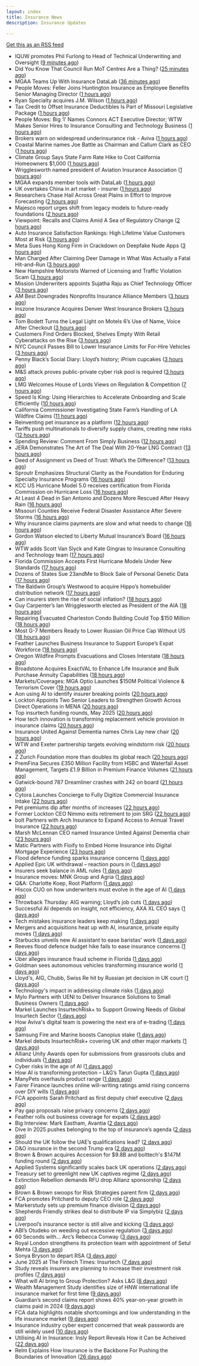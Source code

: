 ```yaml
---
layout: index
title: Insurance News
description: Insurance Updates

---
```


[Get this as an RSS feed](/insurance.rss)

<!-- news_marker starts -->
- IQUW promotes Phil Furlong to Head of Technical Underwriting and Oversight ([9 minutes ago](https://www.reinsurancene.ws/iquw-promotes-phil-furlong-to-head-of-technical-underwriting-and-oversight/))
- Did You Know That Council Run MoT Centres Are a Thing? ([25 minutes ago](https://insurance-edge.net/2025/06/13/did-you-know-that-council-run-mot-centres-are-a-thing/))
- MGAA Teams Up With Insurance DataLab ([36 minutes ago](https://insurance-edge.net/2025/06/13/mgaa-teams-up-with-insurance-datalab/))
- People Moves: Feller Joins Huntington Insurance as Employee Benefits Senior Managing Director ([1 hours ago](https://www.insurancejournal.com/news/midwest/2025/06/13/827413.htm))
- Ryan Specialty acquires J.M. Wilson ([1 hours ago](https://www.reinsurancene.ws/ryan-specialty-acquires-j-m-wilson/))
- Tax Credit to Offset Insurance Deductibles Is Part of Missouri Legislative Package ([1 hours ago](https://www.insurancejournal.com/news/midwest/2025/06/13/827529.htm))
- People Moves: Big ‘I’ Names Connors ACT Executive Director; WTW Makes Senior Hires to Insurance Consulting and Technology Business ([1 hours ago](https://www.insurancejournal.com/news/national/2025/06/13/827407.htm))
- Brokers warn on widespread underinsurance risk - Aviva ([1 hours ago](https://www.insurancebusinessmag.com/uk/news/breaking-news/brokers-warn-on-widespread-underinsurance-risk--aviva-538954.aspx))
- Coastal Marine names Joe Battle as Chairman and Callum Clark as CEO ([1 hours ago](https://www.reinsurancene.ws/coastal-marine-names-joe-battle-as-chairman-and-callum-clark-as-ceo/))
- Climate Group Says State Farm Rate Hike to Cost California Homeowners $1,000 ([1 hours ago](https://www.insurancejournal.com/news/national/2025/06/13/827210.htm))
- Wrigglesworth named president of Aviation Insurance Association ([1 hours ago](https://www.insurancebusinessmag.com/uk/news/breaking-news/wrigglesworth-named-president-of-aviation-insurance-association-538953.aspx))
- MGAA expands member tools with DataLab ([1 hours ago](https://www.insurancebusinessmag.com/uk/news/breaking-news/mgaa-expands-member-tools-with-datalab-538952.aspx))
- UK overtakes China in art market - insurer ([1 hours ago](https://www.insurancebusinessmag.com/uk/news/breaking-news/uk-overtakes-china-in-art-market--insurer-538951.aspx))
- Researchers Chase Hail Across Great Plains in Effort to Improve Forecasting ([2 hours ago](https://www.insurancejournal.com/news/southcentral/2025/06/13/827360.htm))
- Majesco report urges shift from legacy models to future-ready foundations ([2 hours ago](https://www.reinsurancene.ws/majesco-report-urges-shift-from-legacy-models-to-future-ready-foundations/))
- Viewpoint: Recalls and Claims Amid A Sea of Regulatory Change ([2 hours ago](https://www.insurancejournal.com/news/national/2025/06/13/827571.htm))
- Auto Insurance Satisfaction Rankings: High Lifetime Value Customers Most at Risk ([3 hours ago](https://www.insurancejournal.com/news/national/2025/06/13/827562.htm))
- Meta Sues Hong Kong Firm in Crackdown on Deepfake Nude Apps ([3 hours ago](https://www.insurancejournal.com/news/national/2025/06/13/827586.htm))
- Man Charged After Claiming Deer Damage in What Was Actually a Fatal Hit-and-Run ([3 hours ago](https://www.insurancejournal.com/news/southeast/2025/06/13/827521.htm))
- New Hampshire Motorists Warned of Licensing and Traffic Violation Scam ([3 hours ago](https://www.insurancejournal.com/news/east/2025/06/13/827000.htm))
- Mission Underwriters appoints Sujatha Raju as Chief Technology Officer ([3 hours ago](https://www.reinsurancene.ws/mission-underwriters-appoints-sujatha-raju-as-chief-technology-officer/))
- AM Best Downgrades Nonprofits Insurance Alliance Members ([3 hours ago](https://www.insurancejournal.com/news/east/2025/06/13/827291.htm))
- Inszone Insurance Acquires Denver West Insurance Brokers ([3 hours ago](https://www.insurancejournal.com/news/west/2025/06/13/827544.htm))
- Tom Bodett Turns the Legal Light on Motels 6’s Use of Name, Voice After Checkout ([3 hours ago](https://www.insurancejournal.com/news/east/2025/06/13/827486.htm))
- Customers Find Orders Blocked, Shelves Empty With Retail Cyberattacks on the Rise ([3 hours ago](https://www.insurancejournal.com/news/national/2025/06/13/827321.htm))
- NYC Council Passes Bill to Lower Insurance Limits for For-Hire Vehicles ([3 hours ago](https://www.insurancejournal.com/news/east/2025/06/13/827575.htm))
- Penny Black’s Social Diary: Lloyd’s history; iPrism cupcakes ([3 hours ago](https://www.postonline.co.uk/people/7957721/penny-black%E2%80%99s-social-diary-lloyd%E2%80%99s-history-iprism-cupcakes))
- M&S attack proves public-private cyber risk pool is required ([3 hours ago](https://www.postonline.co.uk/commercial/7957915/ms-attack-proves-public-private-cyber-risk-pool-is-required))
- LMG Welcomes House of Lords Views on Regulation & Competition ([7 hours ago](https://insurance-edge.net/2025/06/13/lmg-welcomes-house-of-lords-views-on-regulation-competition/))
- Speed Is King: Using Hierarchies to Accelerate Onboarding and Scale Efficiently ([10 hours ago](https://www.insurancejournal.com/blogs/agentsync/2025/06/12/827547.htm))
- California Commissioner Investigating State Farm’s Handling of LA Wildfire Claims ([11 hours ago](https://www.insurancejournal.com/news/west/2025/06/12/827538.htm))
- Reinventing pet insurance as a platform ([12 hours ago](https://www.dig-in.com/opinion/reinventing-pet-insurance-as-a-platform))
- Tariffs push multinationals to diversify supply chains, creating new risks ([12 hours ago](https://www.insurancebusinessmag.com/uk/news/breaking-news/tariffs-push-multinationals-to-diversify-supply-chains-creating-new-risks-538920.aspx))
- Spending Review: Comment From Simply Business ([12 hours ago](https://insurance-edge.net/2025/06/12/spending-review-comment-from-simply-business/))
- JERA Demonstrates The Art of The Deal With 20-Year LNG Contract ([13 hours ago](https://insurance-edge.net/2025/06/12/jera-demonstrates-the-art-of-the-deal-with-20-year-lng-contract/))
- Deed of Assignment vs Deed of Trust: What’s the Difference? ([13 hours ago](https://insurance-edge.net/2025/06/12/deed-of-assignment-vs-deed-of-trust-whats-the-difference/))
- Sproutr Emphasizes Structural Clarity as the Foundation for Enduring Specialty Insurance Programs ([16 hours ago](https://www.insurtechinsights.com/sproutr-emphasizes-structural-clarity-as-the-foundation-for-enduring-specialty-insurance-programs/))
- KCC US Hurricane Model 5.0 receives certification from Florida Commission on Hurricane Loss ([16 hours ago](https://www.reinsurancene.ws/kcc-us-hurricane-model-5-0-receives-certification-from-florida-commission-on-hurricane-loss/))
- At Least 4 Dead in San Antonio and Dozens More Rescued After Heavy Rain ([16 hours ago](https://www.insurancejournal.com/news/southcentral/2025/06/12/827404.htm))
- Missouri Counties Receive Federal Disaster Assistance After Severe Storms ([16 hours ago](https://www.insurancejournal.com/news/midwest/2025/06/12/827400.htm))
- Why insurance claims payments are slow and what needs to change ([16 hours ago](https://www.dig-in.com/opinion/why-insurance-claims-payments-are-slow-what-needs-to-change))
- Gordon Watson elected to Liberty Mutual Insurance’s Board ([16 hours ago](https://www.reinsurancene.ws/tim-sweeney-elected-to-liberty-mutual-insurances-board/))
- WTW adds Scott Van Slyck and Kate Gingras to Insurance Consulting and Technology team ([17 hours ago](https://www.reinsurancene.ws/wtw-adds-scott-van-slyck-and-kate-gingras-to-insurance-consulting-and-technology-team/))
- Florida Commission Accepts First Hurricane Models Under New Standards ([17 hours ago](https://www.insurancejournal.com/news/southeast/2025/06/12/827376.htm))
- Dozens of States Sue 23andMe to Block Sale of Personal Genetic Data ([17 hours ago](https://www.insurancejournal.com/news/national/2025/06/12/827372.htm))
- The Baldwin Group’s Westwood to acquire Hippo’s homebuilder distribution network ([17 hours ago](https://www.reinsurancene.ws/the-baldwin-groups-westwood-to-acquire-hippos-homebuilder-distribution-network/))
- Can insurers stem the rise of social inflation? ([18 hours ago](https://www.dig-in.com/news/can-insurers-stem-the-rise-of-social-inflation))
- Guy Carpenter’s Ian Wrigglesworth elected as President of the AIA ([18 hours ago](https://www.reinsurancene.ws/guy-carpenters-ian-wrigglesworth-elected-as-president-of-the-aia/))
- Repairing Evacuated Charleston Condo Building Could Top $150 Million ([18 hours ago](https://www.insurancejournal.com/news/southeast/2025/06/12/827357.htm))
- Most G-7 Members Ready to Lower Russian Oil Price Cap Without US ([18 hours ago](https://www.insurancejournal.com/news/international/2025/06/12/827354.htm))
- Feather Launches Business Insurance to Support Europe’s Expat Workforce ([18 hours ago](https://www.insurtechinsights.com/feather-launches-business-insurance-to-support-europes-expat-workforce/))
- Oregon Wildfire Prompts Evacuations and Closes Interstate ([18 hours ago](https://www.insurancejournal.com/news/west/2025/06/12/827351.htm))
- Broadstone Acquires ExactVAL to Enhance Life Insurance and Bulk Purchase Annuity Capabilities ([18 hours ago](https://www.insurtechinsights.com/broadstone-acquires-exactval-to-enhance-life-insurance-and-bulk-purchase-annuity-capabilities/))
- Markets/Coverages: MGA Optio Launches $150M Political Violence & Terrorism Cover ([19 hours ago](https://www.insurancejournal.com/news/international/2025/06/12/827342.htm))
- Aon using AI to identify insurer breaking points ([20 hours ago](https://www.postonline.co.uk/commercial/7957931/aon-using-ai-to-identify-insurer-breaking-points))
- Lockton Appoints Two Senior Leaders to Strengthen Growth Across Direct Operations in MENA ([20 hours ago](https://www.insurtechinsights.com/lockton-appoints-two-senior-leaders-to-strengthen-growth-across-direct-operations-in-mena/))
- Top insurtech funding rounds, May 2025 ([20 hours ago](https://www.dig-in.com/news/top-insurtech-funding-rounds-may-2025))
- How tech innovation is transforming replacement vehicle provision in insurance claims ([20 hours ago](https://www.insurancebusinessmag.com/uk/news/auto-motor/how-tech-innovation-is-transforming-replacement-vehicle-provision-in-insurance-claims-538851.aspx))
- Insurance United Against Dementia names Chris Lay new chair ([20 hours ago](https://www.insurancebusinessmag.com/uk/news/non-profits/insurance-united-against-dementia-names-chris-lay-new-chair-538848.aspx))
- WTW and Exeter partnership targets evolving windstorm risk ([20 hours ago](https://www.insurancebusinessmag.com/uk/news/breaking-news/wtw-and-exeter-partnership-targets-evolving-windstorm-risk-538847.aspx))
- Z Zurich Foundation more than doubles its global reach ([20 hours ago](https://www.insurancebusinessmag.com/uk/news/non-profits/z-zurich-foundation-more-than-doubles-its-global-reach-538846.aspx))
- PremFina Secures £350 Million Facility from HSBC and Waterfall Asset Management, Targets £1.9 Billion in Premium Finance Volumes ([21 hours ago](https://www.insurtechinsights.com/premfina-secures-350-million-facility-from-hsbc-and-waterfall-asset-management-targets-1-9-billion-in-premium-finance-volumes/))
- Gatwick-bound 787 Dreamliner crashes with 242 on board ([21 hours ago](https://www.insurancebusinessmag.com/uk/news/breaking-news/gatwickbound-787-dreamliner-crashes-with-242-on-board-538840.aspx))
- Cytora Launches Concierge to Fully Digitize Commercial Insurance Intake ([22 hours ago](https://www.insurtechinsights.com/cytora-launches-concierge-to-fully-digitize-commercial-insurance-intake/))
- Pet premiums dip after months of increases ([22 hours ago](https://www.postonline.co.uk/personal/7957929/pet-premiums-dip-after-months-of-increases))
- Former Lockton CEO Nimmo exits retirement to join SRG ([22 hours ago](https://www.postonline.co.uk/news/7957930/former-lockton-ceo-nimmo-exits-retirement-to-join-srg))
- bolt Partners with Arch Insurance to Expand Access to Annual Travel Insurance ([22 hours ago](https://www.insurtechinsights.com/bolt-partners-with-arch-insurance-to-expand-access-to-annual-travel-insurance/))
- Marsh McLennan CEO named Insurance United Against Dementia chair ([23 hours ago](https://www.postonline.co.uk/people/7957928/marsh-mclennan-ceo-named-insurance-united-against-dementia-chair))
- Matic Partners with Floify to Embed Home Insurance into Digital Mortgage Experience ([23 hours ago](https://www.insurtechinsights.com/matic-partners-with-floify-to-embed-home-insurance-into-digital-mortgage-experience/))
- Flood defence funding sparks insurance concerns ([1 days ago](https://www.insurancebusinessmag.com/uk/news/catastrophe/flood-defence-funding-sparks-insurance-concerns-538821.aspx))
- Applied Epic UK withdrawal – reaction pours in ([1 days ago](https://www.insurancebusinessmag.com/uk/news/technology/applied-epic-uk-withdrawal--reaction-pours-in-538820.aspx))
- Insurers seek balance in AML rules ([1 days ago](https://www.insurancebusinessmag.com/uk/news/life-insurance/insurers-seek-balance-in-aml-rules-538818.aspx))
- Insurance moves: MNK Group and Agria ([1 days ago](https://www.insurancebusinessmag.com/uk/news/breaking-news/insurance-moves-mnk-group-and-agria-538817.aspx))
- Q&A: Charlotte Koep, Root Platform ([1 days ago](https://www.postonline.co.uk/technology/7957566/qa-charlotte-koep-root-platform))
- Hiscox CUO on how underwriters must evolve in the age of AI ([1 days ago](https://www.postonline.co.uk/technology/7957894/hiscox-cuo-on-how-underwriters-must-evolve-in-the-age-of-ai))
- Throwback Thursday: AIG warning; Lloyd’s job cuts ([1 days ago](https://www.postonline.co.uk/lloyd%E2%80%99slondon/7956730/throwback-thursday-aig-warning-lloyd%E2%80%99s-job-cuts))
- Successful AI depends on insight, not efficiency, AXA XL CEO says ([1 days ago](https://www.dig-in.com/news/insight-not-efficiency-makes-ai-successful-axa-ceo-says))
- Tech mistakes insurance leaders keep making ([1 days ago](https://www.dig-in.com/opinion/tech-mistakes-insurance-leaders-keep-making))
- Mergers and acquisitions heat up with AI, insurance, private equity moves ([1 days ago](https://www.insurancebusinessmag.com/uk/news/breaking-news/mergers-and-acquisitions-heat-up-with-ai-insurance-private-equity-moves-538787.aspx))
- Starbucks unveils new AI assistant to ease baristas' work ([1 days ago](https://www.insurancebusinessmag.com/uk/business-strategy/starbucks-unveils-new-ai-assistant-to-ease-baristas-work-538756.aspx))
- Reeves flood defence budget hike fails to ease insurance concerns ([1 days ago](https://www.postonline.co.uk/personal/7957925/reeves-flood-defence-budget-hike-fails-to-ease-insurance-concerns))
- Uber alleges insurance fraud scheme in Florida ([1 days ago](https://www.dig-in.com/articles/uber-alleges-insurance-fraud-scheme-in-florida))
- Goldman sees autonomous vehicles transforming insurance world ([1 days ago](https://www.dig-in.com/articles/goldman-autonomous-vehicles-transforming-insurance-world))
- Lloyd's, AIG, Chubb, Swiss Re hit by Russian jet decision in UK court ([1 days ago](https://www.insurancebusinessmag.com/uk/news/breaking-news/lloyds-aig-chubb-swiss-re-hit-by-russian-jet-decision-in-uk-court-538708.aspx))
- Technology's impact in addressing climate risks ([1 days ago](https://www.dig-in.com/podcast/technologys-impact-in-addressing-climate-risks))
- Mylo Partners with UENI to Deliver Insurance Solutions to Small Business Owners ([1 days ago](https://www.insurtechinsights.com/mylo-partners-with-ueni-to-deliver-insurance-solutions-to-small-business-owners/))
- Markel Launches InsurtechRisk+ to Support Growing Needs of Global Insurtech Sector ([1 days ago](https://www.insurtechinsights.com/markel-launches-insurtechrisk-to-support-growing-needs-of-global-insurtech-sector/))
- How Aviva's digital team is powering the next era of e-trading ([1 days ago](https://www.insurancebusinessmag.com/uk/news/sme/how-avivas-digital-team-is-powering-the-next-era-of-etrading-538687.aspx))
- Samsung Fire and Marine boosts Canopius stake ([1 days ago](https://www.insurancebusinessmag.com/uk/news/breaking-news/samsung-fire-and-marine-boosts-canopius-stake-538681.aspx))
- Markel debuts InsurtechRisk+ covering UK and other major markets ([1 days ago](https://www.insurancebusinessmag.com/uk/news/technology/markel-debuts-insurtechrisk-covering-uk-and-other-major-markets-538677.aspx))
- Allianz Unity Awards open for submissions from grassroots clubs and individuals ([1 days ago](https://www.insurancebusinessmag.com/uk/news/non-profits/allianz-unity-awards-open-for-submissions-from-grassroots-clubs-and-individuals-538676.aspx))
- Cyber risks in the age of AI ([1 days ago](https://www.insurancebusinessmag.com/uk/tv/cyber-risks-in-the-age-of-ai-538675.aspx))
- How AI is transforming protection – L&G’s Tarun Gupta ([1 days ago](https://ifamagazine.com/what-does-ai-mean-for-digital-health-and-wellbeing/))
- ManyPets overhauls product range ([1 days ago](https://www.postonline.co.uk/news/7957921/manypets-overhauls-product-range))
- Fairer Finance launches online will-writing ratings amid rising concerns over DIY wills ([1 days ago](https://ifamagazine.com/fairer-finance-launches-online-will-writing-ratings-amid-rising-concerns-over-diy-wills/))
- FCA appoints Sarah Pritchard as first deputy chief executive ([2 days ago](https://www.insurancebusinessmag.com/uk/news/breaking-news/fca-appoints-sarah-pritchard-as-first-deputy-chief-executive-538650.aspx))
- Pay gap proposals raise privacy concerns ([2 days ago](https://www.insurancebusinessmag.com/uk/news/breaking-news/pay-gap-proposals-raise-privacy-concerns-538649.aspx))
- Feather rolls out business coverage for expats ([2 days ago](https://www.insurancebusinessmag.com/uk/news/breaking-news/feather-rolls-out-business-coverage-for-expats-538648.aspx))
- Big Interview: Mark Eastham, Avantia ([2 days ago](https://www.postonline.co.uk/personal/7957718/big-interview-mark-eastham-avantia))
- Dive In 2025 pushes belonging to the top of insurance’s agenda ([2 days ago](https://www.postonline.co.uk/news/7957904/dive-in-2025-pushes-belonging-to-the-top-of-insurance%E2%80%99s-agenda))
- Should the UK follow the UAE’s qualifications lead? ([2 days ago](https://www.postonline.co.uk/people/7957500/should-the-uk-follow-the-uae%E2%80%99s-qualifications-lead))
- D&O insurance in the second Trump era ([2 days ago](https://www.postonline.co.uk/commercial/7957858/do-insurance-in-the-second-trump-era))
- Brown & Brown acquires Accession for $9.8B and bolttech's $147M funding round ([2 days ago](https://www.dig-in.com/news/brown-brown-acquires-accession-9-8b-bolttech-147m-funding))
- Applied Systems significantly scales back UK operations ([2 days ago](https://www.postonline.co.uk/news/7957918/applied-systems-significantly-scales-back-uk-operations))
- Treasury set to greenlight new UK captives regime ([2 days ago](https://www.postonline.co.uk/commercial/7957917/treasury-set-to-greenlight-new-uk-captives-regime))
- Extinction Rebellion demands RFU drop Allianz sponsorship ([2 days ago](https://www.postonline.co.uk/news/7957916/extinction-rebellion-demands-rfu-drop-allianz-sponsorship))
- Brown & Brown swoops for Risk Strategies parent firm ([2 days ago](https://www.postonline.co.uk/news/7957914/brown-brown-swoops-for-risk-strategies-parent-firm))
- FCA promotes Pritchard to deputy CEO role ([2 days ago](https://www.postonline.co.uk/news/7957913/fca-promotes-pritchard-to-deputy-ceo-role))
- Markerstudy sets up premium finance division ([2 days ago](https://www.postonline.co.uk/news/7957910/markerstudy-sets-up-premium-finance-division))
- Shepherds Friendly strikes deal to distribute IP via Simplybiz ([2 days ago](https://ifamagazine.com/shepherds-friendly-strikes-deal-to-distribute-ip-via-simplybiz/))
- Liverpool’s insurance sector is still alive and kicking ([3 days ago](https://www.postonline.co.uk/commercial/7957804/liverpool%E2%80%99s-insurance-sector-is-still-alive-and-kicking))
- ABI’s Otudeko on weeding out excessive regulation ([3 days ago](https://www.postonline.co.uk/regulation/7957893/abi%E2%80%99s-otudeko-on-weeding-out-excessive-regulation))
- 60 Seconds with... Arc’s Rebecca Conway ([3 days ago](https://www.postonline.co.uk/people/7957449/60-seconds-with-arc%E2%80%99s-rebecca-conway))
- Royal London strengthens its protection team with appointment of Setul Mehta ([3 days ago](https://ifamagazine.com/royal-london-strengthens-its-protection-team-with-appointment-of-setul-mehta/))
- Sonya Bryson to depart RSA ([3 days ago](https://www.postonline.co.uk/news/7957903/sonya-bryson-to-depart-rsa))
- June 2025 at The Fintech Times: Insurtech ([7 days ago](https://thefintechtimes.com/june-2025-at-the-fintech-times-insurtech/))
- Study reveals insurers are planning to increase their investment risk profiles ([7 days ago](https://ifamagazine.com/study-reveals-insurers-are-planning-to-increase-their-investment-risk-profiles/))
- What will AI bring to Group Protection? Asks L&G ([8 days ago](https://ifamagazine.com/what-will-ai-bring-to-group-protection-asks-lg/))
- Wealth Management Study identifies size of HNW international life insurance market for first time ([9 days ago](https://ifamagazine.com/wealth-management-study-identifies-size-of-hnw-international-life-insurance-market-for-first-time/))
- Guardian’s second claims report shows 40% year-on-year growth in claims paid in 2024 ([9 days ago](https://ifamagazine.com/guardians-second-claims-report-show-40-year-on-year-growth-in-claims-paid-in-2024/))
- FCA data highlights notable shortcomings and low understanding in the life insurance market ([9 days ago](https://ifamagazine.com/fca-data-highlights-notable-shortcomings-and-low-understanding-in-the-life-insurance-market/))
- Insurance industry cyber expert concerned that weak passwords are still widely used ([10 days ago](https://ifamagazine.com/insurance-industry-cyber-expert-concerned-that-weak-passwords-are-still-widely-used/))
- Utilising AI in Insurance: Insly Report Reveals How it Can be Acheived ([22 days ago](https://thefintechtimes.com/utilising-ai-in-insurance-insly-report-reveals-how-it-can-be-acheived/))
- Relm Explains How Insurance is the Backbone For Pushing the Boundaries of Innovation ([26 days ago](https://thefintechtimes.com/relm-explains-how-insurance-is-the-backbone-for-pushing-the-boundaries-of-innovation/))

<!-- news_marker ends -->